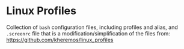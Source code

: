 # Linux Profiles

Collection of `bash` configuration files, including profiles and alias, and `.screenrc` file
that is a modification/simplification of the files from: https://github.com/kheremos/linux_profiles

